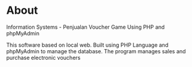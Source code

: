 # About
Information Systems - Penjualan Voucher Game Using PHP and phpMyAdmin

This software based on local web. Built using PHP Language and phpMyAdmin to manage the database. The program manages sales and purchase electronic vouchers
